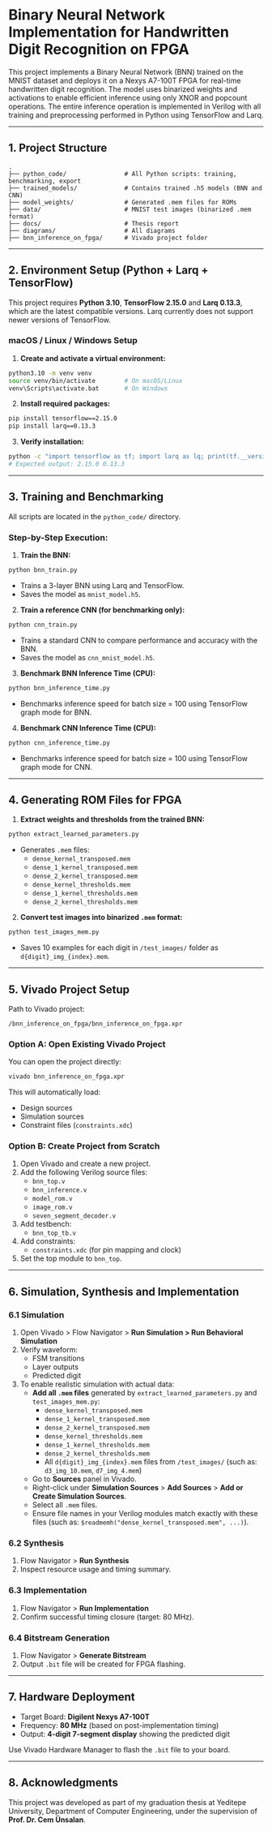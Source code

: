 # Binary Neural Network Implementation for Handwritten Digit Recognition on FPGA

This project implements a Binary Neural Network (BNN) trained on the MNIST dataset and deploys it on a Nexys A7-100T FPGA for real-time handwritten digit recognition. The model uses binarized weights and activations to enable efficient inference using only XNOR and popcount operations. The entire inference operation is implemented in Verilog with all training and preprocessing performed in Python using TensorFlow and Larq.

---

## 1. Project Structure

```
.
├── python_code/                # All Python scripts: training, benchmarking, export
├── trained_models/             # Contains trained .h5 models (BNN and CNN)
├── model_weights/              # Generated .mem files for ROMs
├── data/                       # MNIST test images (binarized .mem format)
├── docs/                       # Thesis report
├── diagrams/                   # All diagrams
├── bnn_inference_on_fpga/      # Vivado project folder
```

---

## 2. Environment Setup (Python + Larq + TensorFlow)

This project requires **Python 3.10**, **TensorFlow 2.15.0** and **Larq 0.13.3**, which are the latest compatible versions. Larq currently does not support newer versions of TensorFlow.

### macOS / Linux / Windows Setup

1. **Create and activate a virtual environment:**

```bash
python3.10 -m venv venv
source venv/bin/activate        # On macOS/Linux
venv\Scripts\activate.bat       # On Windows
```

2. **Install required packages:**

```bash
pip install tensorflow==2.15.0
pip install larq==0.13.3
```

3. **Verify installation:**

```bash
python -c "import tensorflow as tf; import larq as lq; print(tf.__version__, lq.__version__)"
# Expected output: 2.15.0 0.13.3
```

---

## 3. Training and Benchmarking

All scripts are located in the `python_code/` directory.

### Step-by-Step Execution:

1. **Train the BNN:**

```bash
python bnn_train.py
```

- Trains a 3-layer BNN using Larq and TensorFlow.
- Saves the model as `mnist_model.h5`.

2. **Train a reference CNN (for benchmarking only):**

```bash
python cnn_train.py
```

- Trains a standard CNN to compare performance and accuracy with the BNN.
- Saves the model as `cnn_mnist_model.h5`.

3. **Benchmark BNN Inference Time (CPU):**

```bash
python bnn_inference_time.py
```

- Benchmarks inference speed for batch size = 100 using TensorFlow graph mode for BNN.

4. **Benchmark CNN Inference Time (CPU):**

```bash
python cnn_inference_time.py
```

- Benchmarks inference speed for batch size = 100 using TensorFlow graph mode for CNN.

---

## 4. Generating ROM Files for FPGA

1. **Extract weights and thresholds from the trained BNN:**

```bash
python extract_learned_parameters.py
```

- Generates `.mem` files:
  - `dense_kernel_transposed.mem`
  - `dense_1_kernel_transposed.mem`
  - `dense_2_kernel_transposed.mem`
  - `dense_kernel_thresholds.mem`
  - `dense_1_kernel_thresholds.mem`
  - `dense_2_kernel_thresholds.mem`

2. **Convert test images into binarized `.mem` format:**

```bash
python test_images_mem.py
```

- Saves 10 examples for each digit in `/test_images/` folder as `d{digit}_img_{index}.mem`.

---

## 5. Vivado Project Setup

Path to Vivado project:
```
/bnn_inference_on_fpga/bnn_inference_on_fpga.xpr
```

### Option A: Open Existing Vivado Project

You can open the project directly:

```bash
vivado bnn_inference_on_fpga.xpr
```

This will automatically load:
- Design sources
- Simulation sources
- Constraint files (`constraints.xdc`)
  

### Option B: Create Project from Scratch 

1. Open Vivado and create a new project.
2. Add the following Verilog source files:
    - `bnn_top.v`
    - `bnn_inference.v`
    - `model_rom.v`
    - `image_rom.v`
    - `seven_segment_decoder.v`
3. Add testbench:
    - `bnn_top_tb.v`
4. Add constraints:
    - `constraints.xdc` (for pin mapping and clock)
5. Set the top module to `bnn_top`.

---

## 6. Simulation, Synthesis and Implementation

### 6.1 Simulation

1. Open Vivado > Flow Navigator > **Run Simulation > Run Behavioral Simulation**
2. Verify waveform:
   - FSM transitions
   - Layer outputs
   - Predicted digit
3. To enable realistic simulation with actual data:
   - **Add all `.mem` files** generated by `extract_learned_parameters.py` and `test_images_mem.py`:
     - `dense_kernel_transposed.mem`
     - `dense_1_kernel_transposed.mem`
     - `dense_2_kernel_transposed.mem`
     - `dense_kernel_thresholds.mem`
     - `dense_1_kernel_thresholds.mem`
     - `dense_2_kernel_thresholds.mem`
     - All `d{digit}_img_{index}.mem` files from `/test_images/` (such as: `d3_img_10.mem`, `d7_img_4.mem`)
   - Go to **Sources** panel in Vivado.
   - Right-click under **Simulation Sources** > **Add Sources** > **Add or Create Simulation Sources**.
   - Select all `.mem` files.
   - Ensure file names in your Verilog modules match exactly with these files (such as: `$readmemh("dense_kernel_transposed.mem", ...)`).

### 6.2 Synthesis

1. Flow Navigator > **Run Synthesis**
2. Inspect resource usage and timing summary.

### 6.3 Implementation

1. Flow Navigator > **Run Implementation**
2. Confirm successful timing closure (target: 80 MHz).

### 6.4 Bitstream Generation

1. Flow Navigator > **Generate Bitstream**
2. Output `.bit` file will be created for FPGA flashing.

---

## 7. Hardware Deployment

- Target Board: **Digilent Nexys A7-100T**
- Frequency: **80 MHz** (based on post-implementation timing)
- Output: **4-digit 7-segment display** showing the predicted digit

Use Vivado Hardware Manager to flash the `.bit` file to your board.

---

## 8. Acknowledgments

This project was developed as part of my graduation thesis at Yeditepe University, Department of Computer Engineering, under the supervision of **Prof. Dr. Cem Ünsalan**.


